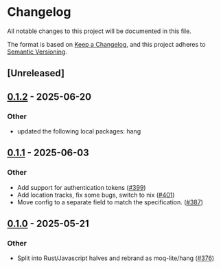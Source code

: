 # Changelog

All notable changes to this project will be documented in this file.

The format is based on [Keep a Changelog](https://keepachangelog.com/en/1.0.0/),
and this project adheres to [Semantic Versioning](https://semver.org/spec/v2.0.0.html).

## [Unreleased]

## [0.1.2](https://github.com/kixelated/moq/compare/hang-gst-v0.1.1...hang-gst-v0.1.2) - 2025-06-20

### Other

- updated the following local packages: hang

## [0.1.1](https://github.com/kixelated/moq/compare/hang-gst-v0.1.0...hang-gst-v0.1.1) - 2025-06-03

### Other

- Add support for authentication tokens ([#399](https://github.com/kixelated/moq/pull/399))
- Add location tracks, fix some bugs, switch to nix ([#401](https://github.com/kixelated/moq/pull/401))
- Move config to a separate field to match the specification. ([#387](https://github.com/kixelated/moq/pull/387))

## [0.1.0](https://github.com/kixelated/moq/releases/tag/hang-gst-v0.1.0) - 2025-05-21

### Other

- Split into Rust/Javascript halves and rebrand as moq-lite/hang ([#376](https://github.com/kixelated/moq/pull/376))
